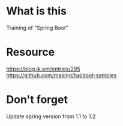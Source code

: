 # What is this
Training of "Spring Boot"

# Resource
https://blog.ik.am/entries/295<br>
https://github.com/making/hajiboot-samples

# Don't forget
Update spring version from 1.1 to 1.2